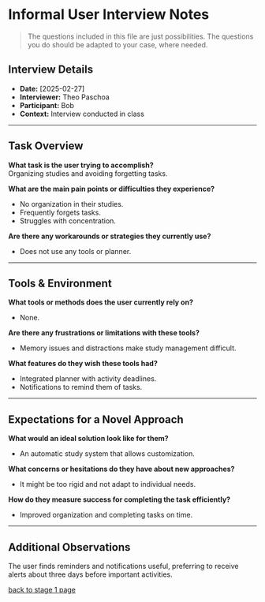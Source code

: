 # Informal User Interview Notes 

> 	The questions included in this file are just possibilities. The questions you do should be adapted to your case, where needed.

## Interview Details 
- **Date:** [2025-02-27] 
- **Interviewer:** Theo Paschoa
- **Participant:** Bob
- **Context:** Interview conducted in class
- --- 
## Task Overview  

**What task is the user trying to accomplish?**  
Organizing studies and avoiding forgetting tasks.  

**What are the main pain points or difficulties they experience?**  
- No organization in their studies.  
- Frequently forgets tasks.  
- Struggles with concentration.  

**Are there any workarounds or strategies they currently use?**  
- Does not use any tools or planner.  

---  

## Tools & Environment  

**What tools or methods does the user currently rely on?**  
- None.  

**Are there any frustrations or limitations with these tools?**  
- Memory issues and distractions make study management difficult.  

**What features do they wish these tools had?**  
- Integrated planner with activity deadlines.  
- Notifications to remind them of tasks.  

---  

## Expectations for a Novel Approach  

**What would an ideal solution look like for them?**  
- An automatic study system that allows customization.  

**What concerns or hesitations do they have about new approaches?**  
- It might be too rigid and not adapt to individual needs.  

**How do they measure success for completing the task efficiently?**  
- Improved organization and completing tasks on time.  

---  

## Additional Observations  
The user finds reminders and notifications useful, preferring to receive alerts about three days before important activities.  

[back to stage 1 page](../b_stage_1_context_definition.md)